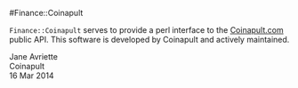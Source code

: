 #Finance::Coinapult

```Finance::Coinapult``` serves to provide a perl interface to the [Coinapult.com](http://coinapult.com/) public API. This software is developed by Coinapult and actively maintained.

 Jane Avriette  
 Coinapult    
 16 Mar 2014  


